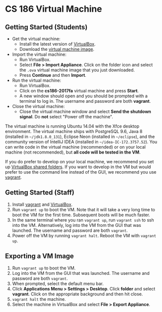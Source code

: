 # CS 186 Virtual Machine

## Getting Started (Students)
- Get the virtual machine:
    - Install the latest version of
      [VirtualBox](https://www.virtualbox.org/wiki/Downloads).
    - Download the [virtual machine image](TODO).
- Import the virtual machine:
    - Run VirtualBox.
    - Select **File > Import Appliance**. Click on the folder icon and select
      the `.ova` virtual machine image that you just downloaded.
    - Press **Continue** and then **Import**.
- Run the virtual machine:
    - Run VirtualBox.
    - Click on the **cs186-2017fa** virtual machine and press **Start**.
    - A new window should open and you should be prompted with a terminal to
      log in. The username and password are both **vagrant**.
- Close the virtual machine:
    - Close the virtual machine window and select **Send the shutdown signal**.
      Do **not** select "Power off the machine".

The virtual machine is running Ubuntu 14.04 with the Xfce desktop environment.
The virtual machine ships with PostgreSQL 9.6, Java 8 (installed in
`~/jdk1.8.0_131`), Eclipse Neon (installed in `~/eclipse`), and the community
version of IntelliJ IDEA (installed in `~/idea-IC-172.3757.52`). You can write
code in the virtual machine (recommended) or on your local machine (not
recommended), but **all code will be tested in the VM**.

If you do prefer to develop on your local machine, we recommend you set up
[VirtualBox shared
folders](https://www.virtualbox.org/manual/ch04.html#sharedfolders). If you
want to develop in the VM but would prefer to use the command line instead of
the GUI, we recommend you use
[vagrant](https://github.com/berkeley-cs186/vm#getting-started-staff).

## Getting Started (Staff)
1. Install [vagrant](https://www.vagrantup.com/downloads.html) and
   [VirtualBox](https://www.virtualbox.org/wiki/Downloads).
2. Run `vagrant up` to boot the VM. Note that it will take a very long time to
   boot the VM for the first time. Subsequent boots will be much faster.
3. In the same terminal where you ran `vagrant up`, run `vagrant ssh` to ssh
   into the VM. Alternatively, log into the VM from the GUI that was launched.
   The username and password are both `vagrant`.
4. Power off the VM by running `vagrant halt`. Reboot the VM with `vagrant up`.

## Exporting a VM Image
1. Run `vagrant up` to boot the VM.
2. Log into the VM from the GUI that was launched. The username and password
   are both `vagrant`.
3. When prompted, select the default menu bar.
4. Click **Applications Menu > Settings > Desktop**. Click **folder** and
   select **vagrant**. Click on the appropriate background and then hit close.
5. `vagrant halt` the machine.
6. Select the machine in VirtualBox and select **File > Export Appliance**.
